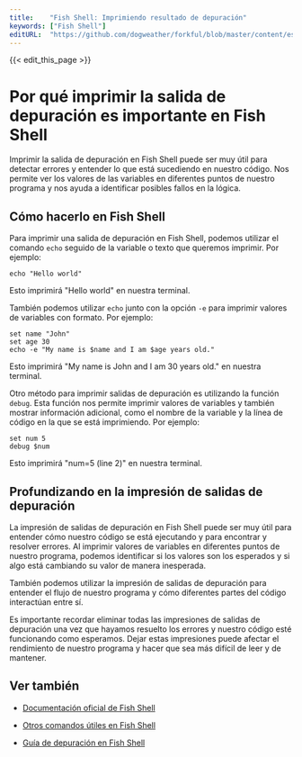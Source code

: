 ```yaml
---
title:    "Fish Shell: Imprimiendo resultado de depuración"
keywords: ["Fish Shell"]
editURL:  "https://github.com/dogweather/forkful/blob/master/content/es/fish-shell/printing-debug-output.md"
---
```


{{< edit_this_page >}}

# Por qué imprimir la salida de depuración es importante en Fish Shell

Imprimir la salida de depuración en Fish Shell puede ser muy útil para detectar errores y entender lo que está sucediendo en nuestro código. Nos permite ver los valores de las variables en diferentes puntos de nuestro programa y nos ayuda a identificar posibles fallos en la lógica.

## Cómo hacerlo en Fish Shell

Para imprimir una salida de depuración en Fish Shell, podemos utilizar el comando `echo` seguido de la variable o texto que queremos imprimir. Por ejemplo:

```
echo "Hello world"
```

Esto imprimirá "Hello world" en nuestra terminal.

También podemos utilizar `echo` junto con la opción `-e` para imprimir valores de variables con formato. Por ejemplo:

```
set name "John"
set age 30
echo -e "My name is $name and I am $age years old."
```

Esto imprimirá "My name is John and I am 30 years old." en nuestra terminal.

Otro método para imprimir salidas de depuración es utilizando la función `debug`. Esta función nos permite imprimir valores de variables y también mostrar información adicional, como el nombre de la variable y la línea de código en la que se está imprimiendo. Por ejemplo:

```
set num 5
debug $num
```

Esto imprimirá "num=5 (line 2)" en nuestra terminal.

## Profundizando en la impresión de salidas de depuración

La impresión de salidas de depuración en Fish Shell puede ser muy útil para entender cómo nuestro código se está ejecutando y para encontrar y resolver errores. Al imprimir valores de variables en diferentes puntos de nuestro programa, podemos identificar si los valores son los esperados y si algo está cambiando su valor de manera inesperada.

También podemos utilizar la impresión de salidas de depuración para entender el flujo de nuestro programa y cómo diferentes partes del código interactúan entre sí.

Es importante recordar eliminar todas las impresiones de salidas de depuración una vez que hayamos resuelto los errores y nuestro código esté funcionando como esperamos. Dejar estas impresiones puede afectar el rendimiento de nuestro programa y hacer que sea más difícil de leer y de mantener.

## Ver también

- [Documentación oficial de Fish Shell](https://fishshell.com/docs/current/)

- [Otros comandos útiles en Fish Shell](https://fishshell.com/docs/current/commands.html)

- [Guía de depuración en Fish Shell](https://fishshell.com/docs/current/tutorial.html#debugging)